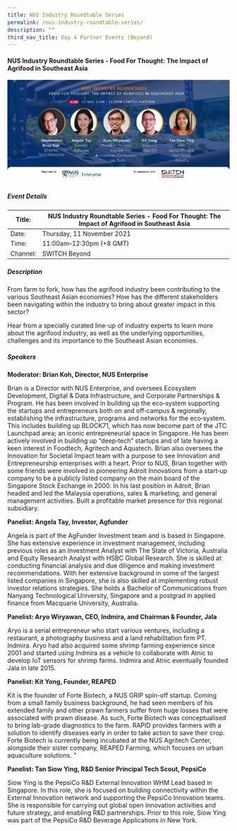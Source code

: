 ```yaml
---
title: NUS Industry Roundtable Series
permalink: /nus-industry-roundtable-series/
description: ""
third_nav_title: Day 4 Partner Events (Beyond)
---
```

#### NUS Industry Roundtable Series - Food For Thought: The Impact of Agrifood in Southeast Asia

![Alt text for image on Isomer site](/images/switch_2021_nus_enterprise_day_4_event.png)

##### Event Details

| Title: | NUS Industry Roundtable Series - Food For Thought: The Impact of Agrifood in Southeast Asia |
| -------- | -------- |
| Date: | Thursday, 11 November 2021     |
| Time: | 11:00am–12:30pm (+8 GMT)    |
| Channel: | SWITCH Beyond     |

##### Description

From farm to fork, how has the agrifood industry been contributing to the various Southeast Asian economies? How has the different stakeholders been navigating within the industry to bring about greater impact in this sector?

Hear from a specially curated line-up of industry experts to learn more about the agrifood industry, as well as the underlying opportunities, challenges and its importance to the Southeast Asian economies.

##### Speakers

**Moderator: Brian Koh, Director, NUS Enterprise**

Brian is a Director with NUS Enterprise, and oversees Ecosystem Development, Digital & Data Infrastructure, and Corporate Partnerships & Program. He has been involved in building up the eco‐system supporting the startups and entrepreneurs both on and off‐campus & regionally, establishing the infrastructure, programs and networks for the eco‐system. This includes building up BLOCK71, which has now become part of the JTC Launchpad area; an iconic entrepreneurial space in Singapore. He has been actively involved in building up “deep‐tech” startups and of late having a keen interest in Foodtech, Agritech and Aquatech. Brian also oversees the Innovation for Societal Impact team with a purpose to see Innovation and Entrepreneurship enterprises with a heart. Prior to NUS, Brian together with some friends were involved in pioneering Adroit Innovations from a start‐up company to be a publicly listed company on the main board of the Singapore Stock Exchange in 2000. In his last position in Adroit, Brian headed and led the Malaysia operations, sales & marketing, and general management activities. Built a profitable market presence for this regional subsidiary.

**Panelist: Angela Tay, Investor, Agfunder**

Angela is part of the AgFunder Investment team and is based in Singapore. She has extensive experience in investment management, including previous roles as an Investment Analyst with The State of Victoria, Australia and Equity Research Analyst with HSBC Global Research. She is skilled at conducting financial analysis and due diligence and making investment recommendations. With her extensive background in some of the largest listed companies in Singapore, she is also skilled at implementing robust investor relations strategies. She holds a Bachelor of Communications from Nanyang Technological University, Singapore and a postgrad in applied finance from Macquarie University, Australia.

**Panelist: Aryo Wiryawan, CEO, Indmira, and Chairman & Founder, Jala**

Aryo is a serial entrepreneur who start various ventures, including a restaurant, a photography business and a land rehabilitation firm PT. Indmira. Aryo had also acquired some shrimp farming experience since 2001 and started using Indmira as a vehicle to collaborate with Atnic to develop IoT sensors for shrimp farms. Indmira and Atnic eventually founded Jala in late 2015.

**Panelist: Kit Yong, Founder, REAPED**

Kit is the founder of Forte Biotech, a NUS GRIP spin-off startup. Coming from a small family business background, he had seen members of his extended family and other prawn farmers suffer from huge losses that were associated with prawn disease. As such, Forte Biotech was conceptualised to bring lab-grade diagnostics to the farm. RAPID provides farmers with a solution to identify diseases early in order to take action to save their crop. Forte Biotech is currently being incubated at the NUS Agritech Center, alongside their sister company, REAPED Farming, which focuses on urban aquaculture solutions. "

**Panelist: Tan Siow Ying, R&D Senior Principal Tech Scout, PepsiCo**

Siow Ying is the PepsiCo R&D External Innovation WHM Lead based in Singapore. In this role, she is focused on building connectivity within the External Innovation network and supporting the PepsiCo Innovation teams. She is responsible for carrying out global open innovation activities and future strategy, and enabling R&D partnerships. Prior to this role, Siow Ying was part of the PepsiCo R&D Beverage Applications in New York.